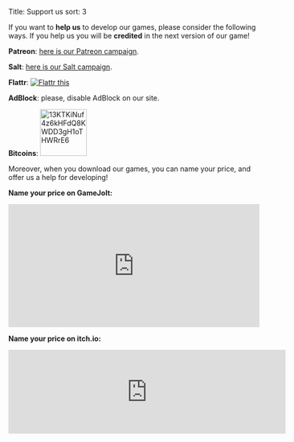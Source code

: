 Title: Support us
sort: 3

If you want to **help us** to develop our games, please consider the following ways. If you help us you will be **credited** in the next version of our game!

**Patreon**: [here is our Patreon campaign](https://www.patreon.com/ya2).

**Salt**: [here is our Salt campaign](https://salt.bountysource.com/teams/ya2).

**Flattr**: <a href="https://flattr.com/submit/auto?user_id=cflavio&url=http%3A%2F%2Fwww.ya2.it" target="_blank"><img src="//api.flattr.com/button/flattr-badge-large.png" alt="Flattr this" title="Flattr this" border="0"></a>

**AdBlock**: please, disable AdBlock on our site.

**Bitcoins**: <a href="bitcoin:13KTKiNuf4z6kHFdQ8KWDD3gH1oTHWRrE6"><img src="http://en.bitcoin.it/w/images/en/8/8c/RibbonDonateBitcoin.png" title="13KTKiNuf4z6kHFdQ8KWDD3gH1oTHWRrE6" width="93"></a>

Moreover, when you download our games, you can name your price, and offer us a help for developing!

**Name your price on GameJolt:**

<iframe src="https://widgets.gamejolt.com/package/v1?key=HCPQut48&theme=light" frameborder="0" width="500" height="245"></iframe>

**Name your price on itch.io:**

<iframe frameborder="0" src="https://itch.io/embed/133201" width="552" height="167"></iframe>

